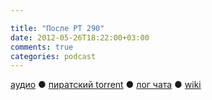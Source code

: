 ```yaml
---

title: "После РТ 290"
date: 2012-05-26T18:22:00+03:00
comments: true
categories: podcast
---
```

[аудио](http://cdn.radio-t.com/rt290post.mp3) ● [пиратский torrent](http://pirates.radio-t.com/torrents/rt290post.mp3.torrent) ● [лог чата](http://chat.radio-t.com/logs/radio-t-290.html) ● [wiki](http://wiki.radio-t.com/%D0%9F%D0%BE%D1%81%D0%BB%D0%B5_%D0%A0%D0%A2_290)<audio src="http://cdn.radio-t.com/rt290post.mp3" preload="none">
